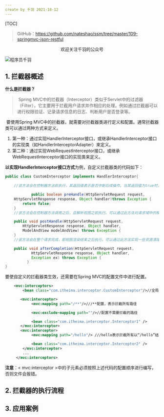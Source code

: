 ```yaml
---
create by 千羽 2021-10-12
---
```


[TOC]

> GitHub：https://github.com/nateshao/ssm/tree/master/109-springmvc-json-restful
>

<center>欢迎关注千羽的公众号</center>

![程序员千羽](https://gitee.com/nateshao/images/raw/master/img/20211021102040.jpg)





## 1. 拦截器概述  

**什么是拦截器？**

> ​    Spring MVC中的拦截器（Interceptor）类似于Servlet中的过滤器（Filter），它主要用于拦截用户请求并作相应的处理。例如通过拦截器可以进行权限验证、记录请求信息的日志、判断用户是否登录等。

​    要使用Spring MVC中的拦截器，就需要对拦截器类进行定义和配置。通常拦截器类可以通过两种方式来定义。

1. 第一种：通过实现HandlerInterceptor接口，或继承HandlerInterceptor接口的实现类（如HandlerInterceptorAdapter）来定义。
2.  第二种：通过实现WebRequestInterceptor接口，或继承WebRequestInterceptor接口的实现类来定义。

**以实现HandlerInterceptor接口方式**为例，自定义拦截器类的代码如下：

```java
public class CustomInterceptor implements HandlerInterceptor{
    
    //该方法会在控制器方法前执行，其返回值表示是否中断后续操作。当其返回值为true时，表示继续向下执行；当其返回值为false时，会中断后续的所有操作。

            public boolean preHandle(HttpServletRequest request, 
	HttpServletResponse response, Object handler)throws Exception {
		return false;
	}
    //该方法会在控制器方法调用之后，且解析视图之前执行。可以通过此方法对请求域中的模型和视图做出进一步的修改。

	public void postHandle(HttpServletRequest request, 
		HttpServletResponse response, Object handler, 
		ModelAndView modelAndView) throws Exception {
	}
    //该方法会在整个请求完成，即视图渲染结束之后执行。可以通过此方法实现一些资源清理、记录日志信息等工作。

	public void afterCompletion(HttpServletRequest request, 
			HttpServletResponse response, Object handler, 
			Exception ex) throws Exception {		
          }
}
```

   要使自定义的拦截器类生效，还需要在Spring MVC的配置文件中进行配置。

```xml
    <mvc:interceptors>
        <bean class="com.itheima.interceptor.CustomInterceptor"/>//全局拦截器，拦截所有请求

       <mvc:interceptor>
            <mvc:mapping path="/**"/>///**配置，表示拦截所有路径

            <mvc:exclude-mapping path=""/>//配置不需要拦截的路径

            <bean class="com.itheima.interceptor.Interceptor1" /> 
       </mvc:interceptor>
       <mvc:interceptor>
            <mvc:mapping path="/hello"/> ///hello表示拦截所有以“/hello”结尾的路径

            <bean class="com.itheima.interceptor.Interceptor2" />	   
        </mvc:interceptor>
        ...
     </mvc:interceptors>
```

**注意**：< mvc:interceptor >中的子元素必须按照上述代码的配置顺序进行编写，否则文件会报错。









## 2. 拦截器的执行流程 





## 3. 应用案例

